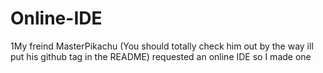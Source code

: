 # Online-IDE
1My freind MasterPikachu (You should totally check him out by the way ill put his github tag in the README) requested an online IDE so I made one
